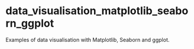 # data_visualisation_matplotlib_seaborn_ggplot
Examples of data visualisation with Matplotlib, Seaborn and ggplot.
